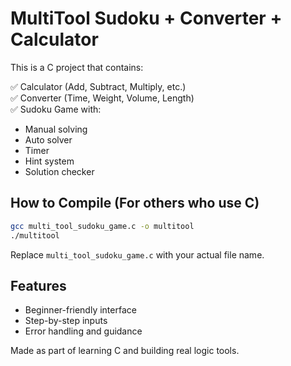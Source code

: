 # MultiTool Sudoku + Converter + Calculator

This is a C project that contains:

✅ Calculator (Add, Subtract, Multiply, etc.)  
✅ Converter (Time, Weight, Volume, Length)  
✅ Sudoku Game with:
- Manual solving
- Auto solver
- Timer
- Hint system
- Solution checker

## How to Compile (For others who use C)

```bash
gcc multi_tool_sudoku_game.c -o multitool
./multitool
```

Replace `multi_tool_sudoku_game.c` with your actual file name.

## Features
- Beginner-friendly interface
- Step-by-step inputs
- Error handling and guidance

Made as part of learning C and building real logic tools.

